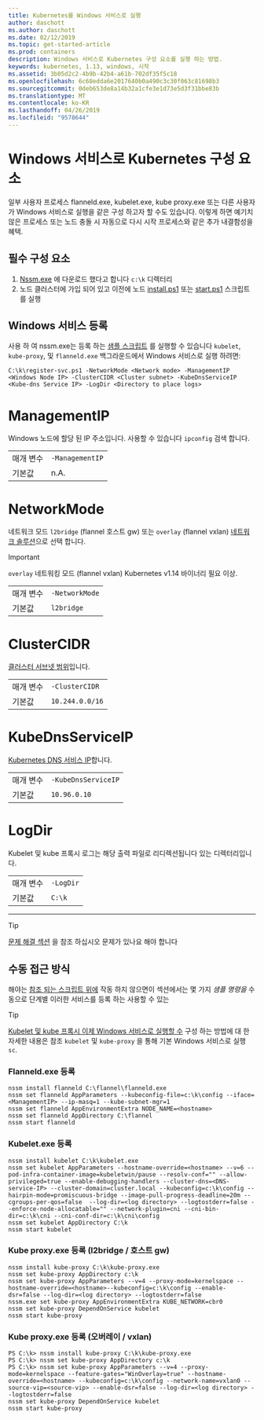 ```yaml
---
title: Kubernetes를 Windows 서비스로 실행
author: daschott
ms.author: daschott
ms.date: 02/12/2019
ms.topic: get-started-article
ms.prod: containers
description: Windows 서비스로 Kubernetes 구성 요소를 실행 하는 방법.
keywords: kubernetes, 1.13, windows, 시작
ms.assetid: 3b05d2c2-4b9b-42b4-a61b-702df35f5c18
ms.openlocfilehash: 6c68edda6e2017640b0a490c3c30f063c81698b3
ms.sourcegitcommit: 0deb653de8a14b32a1cfe3e1d73e5d3f31bbe83b
ms.translationtype: MT
ms.contentlocale: ko-KR
ms.lasthandoff: 04/26/2019
ms.locfileid: "9578644"
---
```

# <a name="kubernetes-components-as-windows-services"></a>Windows 서비스로 Kubernetes 구성 요소 

일부 사용자 프로세스 flanneld.exe, kubelet.exe, kube proxy.exe 또는 다른 사용자가 Windows 서비스로 실행을 같은 구성 하고자 할 수도 있습니다. 이렇게 하면 예기치 않은 프로세스 또는 노드 충돌 시 자동으로 다시 시작 프로세스와 같은 추가 내결함성을 혜택.


## <a name="prerequisites"></a>필수 구성 요소
1. [Nssm.exe](https://nssm.cc/download) 에 다운로드 했다고 합니다 `c:\k` 디렉터리
2. 노드 클러스터에 가입 되어 있고 이전에 노드 [install.ps1](https://github.com/Microsoft/SDN/tree/master/Kubernetes/flannel/install.ps1) 또는 [start.ps1](https://github.com/Microsoft/SDN/blob/master/Kubernetes/flannel/start.ps1) 스크립트를 실행

## <a name="registering-windows-services"></a>Windows 서비스 등록
사용 하 여 nssm.exe는 등록 하는 [샘플 스크립트](https://github.com/Microsoft/SDN/tree/master/Kubernetes/flannel/register-svc.ps1) 를 실행할 수 있습니다 `kubelet`, `kube-proxy`, 및 `flanneld.exe` 백그라운드에서 Windows 서비스로 실행 하려면:

```
C:\k\register-svc.ps1 -NetworkMode <Network mode> -ManagementIP <Windows Node IP> -ClusterCIDR <Cluster subnet> -KubeDnsServiceIP <Kube-dns Service IP> -LogDir <Directory to place logs>
```

# [<a name="managementip"></a>ManagementIP](#tab/ManagementIP)
Windows 노드에 할당 된 IP 주소입니다. 사용할 수 있습니다 `ipconfig` 검색 합니다.

|  |  | 
|---------|---------|
|매개 변수     | `-ManagementIP`        |
|기본값    | n.A.        |


# [<a name="networkmode"></a>NetworkMode](#tab/NetworkMode)
네트워크 모드 `l2bridge` (flannel 호스트 gw) 또는 `overlay` (flannel vxlan) [네트워크 솔루션](./network-topologies.md)으로 선택 합니다.

> [!Important] 
> `overlay` 네트워킹 모드 (flannel vxlan) Kubernetes v1.14 바이너리 필요 이상.

|  |  | 
|---------|---------|
|매개 변수     | `-NetworkMode`        |
|기본값    | `l2bridge`        |


# [<a name="clustercidr"></a>ClusterCIDR](#tab/ClusterCIDR)
[클러스터 서브넷 범위](./getting-started-kubernetes-windows.md#cluster-subnet-def)입니다.

|  |  | 
|---------|---------|
|매개 변수     | `-ClusterCIDR`        |
|기본값    | `10.244.0.0/16`        |


# [<a name="kubednsserviceip"></a>KubeDnsServiceIP](#tab/KubeDnsServiceIP)
[Kubernetes DNS 서비스 IP](./getting-started-kubernetes-windows.md#kube-dns-def)합니다.

|  |  | 
|---------|---------|
|매개 변수     | `-KubeDnsServiceIP`        |
|기본값    | `10.96.0.10`        |


# [<a name="logdir"></a>LogDir](#tab/LogDir)
Kubelet 및 kube 프록시 로그는 해당 출력 파일로 리디렉션됩니다 있는 디렉터리입니다.

|  |  | 
|---------|---------|
|매개 변수     | `-LogDir`        |
|기본값    | `C:\k`        |

---


> [!TIP] 
> [문제 해결 섹션](./common-problems.md#i-have-problems-running-kubernetes-processes-as-windows-services) 을 참조 하십시오 문제가 있나요 해야 합니다

## <a name="manual-approach"></a>수동 접근 방식
해야는 [참조 되는 스크립트 위에](#registering-windows-services) 작동 하지 않으면이 섹션에서는 몇 가지 *샘플 명령을* 수동으로 단계별 이러한 서비스를 등록 하는 사용할 수 있는

> [!TIP] 
> [Kubelet 및 kube 프록시 이제 Windows 서비스로 실행할 수](https://kubernetes.io/docs/getting-started-guides/windows/#kubelet-and-kube-proxy-can-now-run-as-windows-services) 구성 하는 방법에 대 한 자세한 내용은 참조 `kubelet` 및 `kube-proxy` 을 통해 기본 Windows 서비스로 실행 `sc`.

### <a name="register-flanneldexe"></a>Flanneld.exe 등록
```
nssm install flanneld C:\flannel\flanneld.exe
nssm set flanneld AppParameters --kubeconfig-file=c:\k\config --iface=<ManagementIP> --ip-masq=1 --kube-subnet-mgr=1
nssm set flanneld AppEnvironmentExtra NODE_NAME=<hostname>
nssm set flanneld AppDirectory C:\flannel
nssm start flanneld
```

### <a name="register-kubeletexe"></a>Kubelet.exe 등록
```
nssm install kubelet C:\k\kubelet.exe
nssm set kubelet AppParameters --hostname-override=<hostname> --v=6 --pod-infra-container-image=kubeletwin/pause --resolv-conf="" --allow-privileged=true --enable-debugging-handlers --cluster-dns=<DNS-service-IP> --cluster-domain=cluster.local --kubeconfig=c:\k\config --hairpin-mode=promiscuous-bridge --image-pull-progress-deadline=20m --cgroups-per-qos=false  --log-dir=<log directory> --logtostderr=false --enforce-node-allocatable="" --network-plugin=cni --cni-bin-dir=c:\k\cni --cni-conf-dir=c:\k\cni\config
nssm set kubelet AppDirectory C:\k
nssm start kubelet
```

### <a name="register-kube-proxyexe-l2bridge--host-gw"></a>Kube proxy.exe 등록 (l2bridge / 호스트 gw)
```
nssm install kube-proxy C:\k\kube-proxy.exe
nssm set kube-proxy AppDirectory c:\k
nssm set kube-proxy AppParameters --v=4 --proxy-mode=kernelspace --hostname-override=<hostname>--kubeconfig=c:\k\config --enable-dsr=false --log-dir=<log directory> --logtostderr=false
nssm.exe set kube-proxy AppEnvironmentExtra KUBE_NETWORK=cbr0
nssm set kube-proxy DependOnService kubelet
nssm start kube-proxy
```

### <a name="register-kube-proxyexe-overlay--vxlan"></a>Kube proxy.exe 등록 (오버레이 / vxlan)
```
PS C:\k> nssm install kube-proxy C:\k\kube-proxy.exe
PS C:\k> nssm set kube-proxy AppDirectory c:\k
PS C:\k> nssm set kube-proxy AppParameters --v=4 --proxy-mode=kernelspace --feature-gates="WinOverlay=true" --hostname-override=<hostname> --kubeconfig=c:\k\config --network-name=vxlan0 --source-vip=<source-vip> --enable-dsr=false --log-dir=<log directory> --logtostderr=false
nssm set kube-proxy DependOnService kubelet
nssm start kube-proxy
```